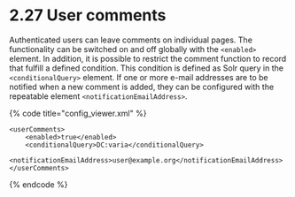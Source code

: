 # 2.27 User comments

Authenticated users can leave comments on individual pages. The functionality can be switched on and off globally with the `<enabled>` element. In addition, it is possible to restrict the comment function to record that fulfill a defined condition. This condition is defined as Solr query in the `<conditionalQuery>` element. If one or more e-mail addresses are to be notified when a new comment is added, they can be configured with the repeatable element `<notificationEmailAddress>`.

{% code title="config\_viewer.xml" %}
```markup
<userComments>
    <enabled>true</enabled>
    <conditionalQuery>DC:varia</conditionalQuery>
    <notificationEmailAddress>user@example.org</notificationEmailAddress>
</userComments>
```
{% endcode %}

